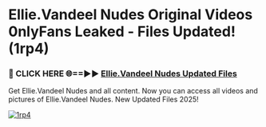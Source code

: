 # Ellie.Vandeel Nudes Original Videos 0nlyFans Leaked - Files Updated! (1rp4)

<h3>🔴 CLICK HERE 🌐==►► <a href="https://tinyurl.com/y5r63du9" rel="nofollow">Ellie.Vandeel Nudes Updated Files</a></h3>

Get Ellie.Vandeel Nudes and all content. Now you can access all videos and pictures of Ellie.Vandeel Nudes. New Updated Files 2025!

[![1rp4](https://i.imgur.com/UVo9nyh.gif)](https://tinyurl.com/y5r63du9)